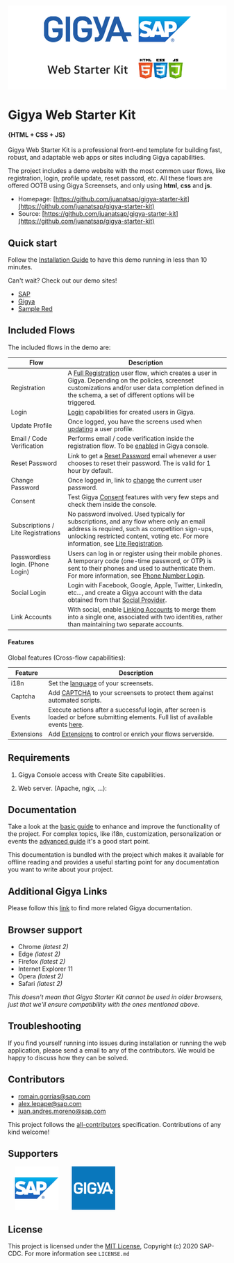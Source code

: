 ![Create Site](docs/img/readme/0-gigya-starter-kit-v5.png)

# **Gigya Web Starter Kit**
#### **{**HTML + CSS + JS**}**


Gigya Web Starter Kit is a professional front-end template for building
fast, robust, and adaptable web apps or sites including Gigya capabilities.

The project includes a demo website with the most common user flows, like registration, login, profile update, reset passord, etc. All these flows are offered OOTB using Gigya Screensets, and only using **html**, **css** and **js**.

* Homepage: [https://github.com/juanatsap/gigya-starter-kit](https://github.com/juanatsap/gigya-starter-kit)
* Source: [https://github.com/juanatsap/gigya-starter-kit](https://github.com/juanatsap/gigya-starter-kit)

## Quick start

Follow the [Installation Guide](docs/install.md) to have this demo running in less than 10 minutes.

Can't wait? Check out our demo sites!
* [SAP](https://juan.gigya-cs.com/gigya/gigya-starter-kit-sap)
* [Gigya](https://juan.gigya-cs.com/gigya/gigya-starter-kit-gigya)
* [Sample Red](https://juan.gigya-cs.com/gigya/gigya-starter-kit-sample-red)

## Included Flows

The included flows in the demo are:

| Flow | Description |
|-|-|
| Registration | A [Full Registration](https://developers.gigya.com/display/GD/Screen-Sets#Screen-Sets-RegistrationFlows) user flow, which creates a user in Gigya. Depending on the policies, screenset customizations and/or user data completion defined in the schema, a set of different options will be triggered.|
| Login | [Login](https://developers.gigya.com/display/GD/Screen-Sets#Screen-Sets-RegistrationFlows) capabilities for created users in Gigya. |
| Update Profile | Once logged, you have the screens used when [updating](https://developers.gigya.com/display/GD/Default+Screen-sets#DefaultScreen-sets-DefaultScreen-Sets) a user profile. |
| Email / Code Verification | Performs email / code verification inside the registration flow. To be [enabled](https://developers.gigya.com/display/GD/Policies#Policies-email_verificationEmailVerification) in Gigya console. |
| Reset Password | Link to get a [Reset Password](https://developers.gigya.com/display/GD/Email+Templates#EmailTemplates-PasswordReset) email whenever a user chooses to reset their password. The is valid for 1 hour by default.|
| Change Password | Once logged in, link to [change](https://developers.gigya.com/display/GD/Policies#Policies-PasswordChange) the current user password. |
| Consent | Test Gigya [Consent](https://developers.gigya.com/display/GD/Consent+Management) features with very few steps and check them inside the console. |
| Subscriptions / Lite Registrations | No password involved. Used typically for subscriptions, and any flow where only an email address is required, such as competition sign-ups, unlocking restricted content, voting etc. For more information, see [Lite Registration](). |
| Passwordless login. (Phone Login) | Users can log in or register using their mobile phones. A temporary code (one-time password, or OTP) is sent to their phones and used to authenticate them. For more information, see [Phone Number Login](https://developers.gigya.com/display/GD/Phone+Number+Login). |
| Social Login | Login with Facebook, Google, Apple, Twitter, LinkedIn, etc..., and create a Gigya account with the data obtained from that [Social Provider](https://developers.gigya.com/display/GD/Social+Login). |
| Link Accounts | With social, enable [Linking Accounts](https://developers.gigya.com/display/GD/Linking+Social+Accounts) to merge them into a single one, associated with two identities, rather than maintaining two separate accounts. |


#### Features

Global features (Cross-flow capabilities):

<!---
| Registration Completion |  |
| TFA | |
| Concatenate Screensets | Split your form into several to improve the user experience. See [doc](). |
-->

| Feature | Description |
|-|-|
| i18n | Set the [language]() of your screensets. |
| Captcha | Add [CAPTCHA]() to your screensets to protect them against automated scripts. |
| Events | Execute actions after a successful login, after screen is loaded or before submitting elements. Full list of available events [here](https://developers.gigya.com/display/GD/accounts.showScreenSet+JS#accounts.showScreenSetJS-Events). |
| Extensions | Add [Extensions]() to control or enrich your flows serverside. |

## Requirements

1. Gigya Console access with Create Site capabilities.

1. Web server. (Apache, ngix, ...):

## Documentation

Take a look at the [basic guide](docs/basic.md) to enhance and improve the functionality of the project. For complex topics, like i18n, customization, personalization or events the [advanced guide](docs/advanced.md) it's a good start point.

This documentation is bundled with the project which makes it available for offline reading and provides a useful starting point for any documentation you want to write about your project.

## Additional Gigya Links

Please follow this [link](docs/links.md) to find more related Gigya documentation.

## Browser support

* Chrome *(latest 2)*
* Edge *(latest 2)*
* Firefox *(latest 2)*
* Internet Explorer 11
* Opera *(latest 2)*
* Safari *(latest 2)*

*This doesn't mean that Gigya Starter Kit cannot be used in older browsers,
just that we'll ensure compatibility with the ones mentioned above.*

## Troubleshooting

If you find yourself running into issues during installation or running the web application, please send a email to any of the contributors. We would be happy to discuss how they can be solved.

## Contributors

- [romain.gorrias@sap.com](mailto:romain.gorrias@sap.com)
- [alex.lepape@sap.com](mailto:alex.lepape@sap.com)
- [juan.andres.moreno@sap.com](mailto:juan.andres.moreno@sap.com)

This project follows the [all-contributors](https://github.com/all-contributors/all-contributors) specification. Contributions of any kind welcome!

## Supporters

&nbsp;&nbsp;&nbsp;&nbsp;<a href="https://www.sap.com/index.html" target="_blank"><img src="docs/img/logos/sap4.png" width="100"></a>&nbsp;&nbsp;&nbsp;&nbsp;&nbsp;&nbsp;&nbsp;
<a href="https://www.sap.com/acquired-brands/what-is-gigya.html" target="_blank"><img src="docs/img/logos/gigya2.png" width="100"></a>

## License

This project is licensed under the [MIT License](http://www.apache.org/licenses/LICENSE-2.0), Copyright (c) 2020 SAP-CDC. For more information see `LICENSE.md`
